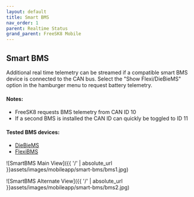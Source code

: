 ```yaml
---
layout: default
title: Smart BMS
nav_order: 1
parent: Realtime Status
grand_parent: FreeSK8 Mobile
---
```


## Smart BMS

Additional real time telemetry can be streamed if a compatible smart BMS device is connected to the CAN bus. Select the "Show Flexi/DieBieMS" option in the hamburger menu to request battery telemetry.

#### Notes:
* FreeSK8 requests BMS telemetry from CAN ID 10
* If a second BMS is installed the CAN ID can quickly be toggled to ID 11

#### Tested BMS devices:

* [DieBieMS](https://github.com/DieBieEngineering)
* [FlexiBMS](https://github.com/SimosMCmuffin)

![SmartBMS Main View]({{ '/' | absolute_url }}assets/images/mobileapp/smart-bms/bms1.jpg)

![SmartBMS Alternate View]({{ '/' | absolute_url }}assets/images/mobileapp/smart-bms/bms2.jpg)